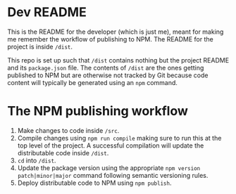 # Dev README

This is the README for the developer (which is just me), meant for making me remember the workflow of publishing to NPM.
The README for the project is inside `/dist`.

This repo is set up such that `/dist` contains nothing but the project README and its `package.json` file.
The contents of `/dist` are the ones getting published to NPM but are otherwise not tracked by Git because
code content will typically be generated using an `npm` command.

# The NPM publishing workflow

1. Make changes to code inside `/src`.
2. Compile changes using `npm run compile` making sure to run this at the top level of the project.
A successful compilation will update the distributable code inside `/dist`.
3. `cd` into `/dist`.
4. Update the package version using the appropriate `npm version patch|minor|major` command following semantic versioning rules.
5. Deploy distributable code to NPM using `npm publish`.